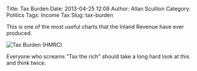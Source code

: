 Title: Tax Burden
Date: 2013-04-25 12:08
Author: Allan Scullion
Category: Politics
Tags: Income Tax
Slug: tax-burden

This is one of the most useful charts that the Inland Revenue have ever produced.

![Tax Burden (HMRC)]({filename}/images/TaxBurdenPercentiles.gif)

Everyone who screams "Tax the rich" should take a long hard look at this and think twice.
